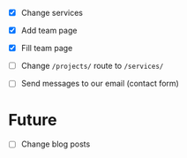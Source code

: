 - [x] Change services
- [x] Add team page
- [x] Fill team page
- [ ] Change `/projects/` route to `/services/`

- [ ] Send messages to our email (contact form)

# Future

- [ ] Change blog posts
